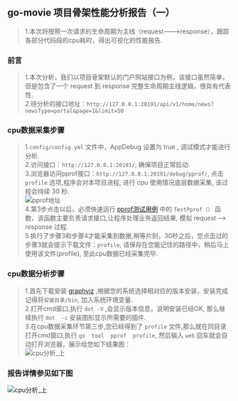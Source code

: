 ##    go-movie 项目骨架性能分析报告（一） 
> 1.本次将按照一次请求的生命周期为主线（request--->response），跟踪各部分代码段的cpu耗时，得出可视化的性能报告.    

###  前言     
>   1.本次分析，我们以项目骨架默认的门户网站接口为例，该接口虽然简单，但是包含了一个 request 到  response 完整生命周期主线逻辑，很具有代表性.  
>   2.待分析的接口地址：`http://127.0.0.1:20191/api/v1/home/news?newsType=portal&page=1&limit=50`

###  cpu数据采集步骤  
>   1.`config/config.yml` 文件中，AppDebug 设置为  true , 调试模式才能进行分析.    
>   2.访问接口：`http://127.0.0.1:20191/`, 确保项目正常启动.  
>   3.浏览器访问pprof接口：`http://127.0.0.1:20191/debug/pprof/`, 点击 `profile` 选项,程序会对本项目进程, 进行 cpu 使用情况底层数据采集, 该过程会持续 30 秒.     
![pprof地址](https://www.ginskeleton.com/images/pprof_menue.jpg)   
>   4.第3步点击以后，必须快速运行 [pprof测试用例](../test/http_client_test.go) 中的 `TestPprof（）` 函数，该函数主要负责请求接口,让程序处理业务返回结果, 模拟 request --> response 过程.    
>   5.执行了步骤3和步骤4才能采集到数据,稍等片刻，30秒之后，您点击过的步骤3就会提示下载文件：`profile`, 请保存在您能记住的路径中，稍后马上使用该文件(profile), 至此cpu数据已经采集完毕.         

###  cpu数据分析步骤   
>  1.首先下载安装 [graphviz](https://www.graphviz.org/download/) ,根据您的系统选择相对应的版本安装，安装完成记得将`安装目录/bin`, 加入系统环境变量.  
>  2.打开cmd窗口,执行 `dot -V` ,会显示版本信息，说明安装已经OK, 那么继续执行 `dot  -c` 安装图形显示所需要的插件.   
>  3.在cpu数据采集环节第三步,您已经得到了 `profile` 文件,那么就在同目录打开cmd窗口,执行 `go  tool  pprof  profile`, 然后输入 `web` 回车就会自动打开浏览器，展示给您如下结果图：  
![cpu分析_上](https://www.ginskeleton.com/images/pprof_cmd.jpg)    

###  报告详情参见如下图  
![cpu分析_上](https://www.ginskeleton.com/images/analysis1.png)  

